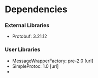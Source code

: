 # Dependencies
### External Libraries
- Protobuf: 3.21.12

### User Libraries
- MessageWrapperFactory: pre-2.0 [url]
- SimpleProtoc: 1.0 [url]
- 